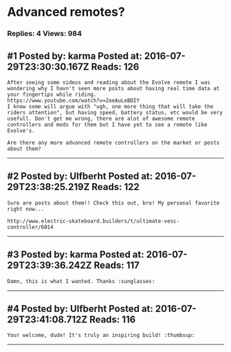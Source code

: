 # Advanced remotes?

### Replies: 4 Views: 984

## \#1 Posted by: karma Posted at: 2016-07-29T23:30:30.167Z Reads: 126

```
After seeing some videos and reading about the Evolve remote I was wondering why I havn't seen more posts about having real time data at your fingertips while riding. 
https://www.youtube.com/watch?v=2oeAuLeBDIY
I know some will argue with "ugh, one more thing that will take the riders attention", but having speed, battery status, etc would be very usefull. Don't get me wrong, there are alot of awesome remote controllers and mods for them but I have yet to see a remote like Evolve's. 

Are there any more advanced remote controllers on the market or posts about them?
```

---
## \#2 Posted by: Ulfberht Posted at: 2016-07-29T23:38:25.219Z Reads: 122

```
Sure are posts about them!! Check this out, bro! My personal favorite right now...

http://www.electric-skateboard.builders/t/ultimate-vesc-controller/6014
```

---
## \#3 Posted by: karma Posted at: 2016-07-29T23:39:36.242Z Reads: 117

```
Damn, this is what I wanted. Thanks :sunglasses:
```

---
## \#4 Posted by: Ulfberht Posted at: 2016-07-29T23:41:08.712Z Reads: 116

```
Your welcome, dude! It's truly an inspiring build! :thumbsup:
```

---
